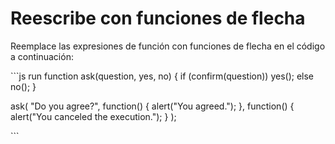 # Reescribe con funciones de flecha

Reemplace las expresiones de función con funciones de flecha en el código a continuación:

\`\`\`js run function ask\(question, yes, no\) { if \(confirm\(question\)\) yes\(\); else no\(\); }

ask\( "Do you agree?", function\(\) { alert\("You agreed."\); }, function\(\) { alert\("You canceled the execution."\); } \);

\`\`\`

